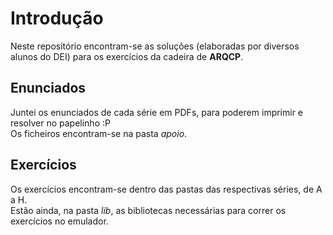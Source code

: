 Introdução
==========
Neste repositório encontram-se as soluções (elaboradas por diversos alunos do DEI) para os exercícios da cadeira de __ARQCP__.

Enunciados
----------
Juntei os enunciados de cada série em PDFs, para poderem imprimir e resolver no papelinho :P  
Os ficheiros encontram-se na pasta _apoio_.

Exercícios
----------
Os exercícios encontram-se dentro das pastas das respectivas séries, de A a H.  
Estão ainda, na pasta _lib_, as bibliotecas necessárias para correr os exercícios no emulador.